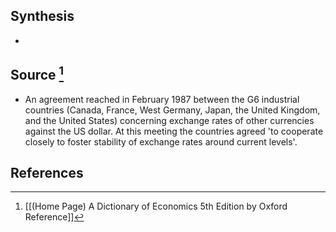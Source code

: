 ## Synthesis
- 
## Source [^1]
- An agreement reached in February 1987 between the G6 industrial countries (Canada, France, West Germany, Japan, the United Kingdom, and the United States) concerning exchange rates of other currencies against the US dollar. At this meeting the countries agreed 'to cooperate closely to foster stability of exchange rates around current levels'.
## References

[^1]: [[(Home Page) A Dictionary of Economics 5th Edition by Oxford Reference]]